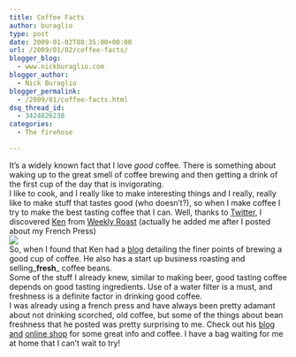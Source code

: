 ```yaml
---
title: Coffee Facts
author: buraglio
type: post
date: 2009-01-02T08:35:00+00:00
url: /2009/01/02/coffee-facts/
blogger_blog:
  - www.nickburaglio.com
blogger_author:
  - Nick Buraglio
blogger_permalink:
  - /2009/01/coffee-facts.html
dsq_thread_id:
  - 3424826238
categories:
  - The firehose

---
```

It&#8217;s a widely known fact that I love _good_ coffee. There is something about waking up to the great smell of coffee brewing and then getting a drink of the first cup of the day that is invigorating.   
I like to cook, and I really like to make interesting things and I really, really like to make stuff that tastes good (who doesn&#8217;t?), so when I make coffee I try to make the best tasting coffee that I can. Well, thanks to [Twitter][1], I discovered [Ken][2] from [Weekly Roast][3] (actually he added me after I posted about my French Press)  
![][4]  
So, when I found that Ken had a [blog][5] detailing the finer points of brewing a good cup of coffee. He also has a start up business roasting and selling_**fresh**_ coffee beans.   
Some of the stuff I already knew, similar to making beer, good tasting coffee depends on good tasting ingredients. Use of a water filter is a must, and freshness is a definite factor in drinking good coffee.   
I was already using a french press and have always been pretty adamant about not drinking scorched, old coffee, but some of the things about bean freshness that he posted was pretty surprising to me. Check out his [blog and][5] [online shop][3] for some great info and coffee. I have a bag waiting for me at home that I can&#8217;t wait to try!

 [1]: https://twitter.com/
 [2]: https://twitter.com/weeklyroast
 [3]: http://weeklyroast.com/
 [4]: http://slimages.macys.com/is/image/MCY/products/6/optimized/209636_fpx.tif
 [5]: http://weeklyroast.com/blog/